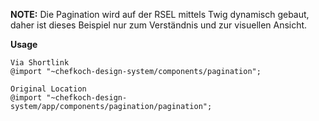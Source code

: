__NOTE:__ Die Pagination wird auf der RSEL mittels Twig dynamisch gebaut, daher ist dieses Beispiel nur zum Verständnis und zur visuellen Ansicht.

__Usage__  
    
    Via Shortlink
    @import "~chefkoch-design-system/components/pagination";
    
    Original Location
    @import "~chefkoch-design-system/app/components/pagination/pagination";

